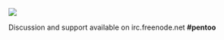 <a href="http://pentoo.ch"><img src="https://github.com/pentoo/pentoo-overlay/wiki/images/pentoo1.png"></a>

Discussion and support available on irc.freenode.net  **#pentoo**